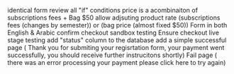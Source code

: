 identical form
review all "if" conditions
price is a acombinaiton of subscriptions fees + Bag $50
allow adjsuting product rate (subscriptions fees (changes by semester)) or (bag price (almost fixed $50))
Form in both English & Arabic
confirm checkout sandbox testing
Ensure checkout live stage testing
add "status" column to the database 
add a simple successful page  ( Thank you for submiting your regisrtation form, your payment went successfully, you should receive further instrucitons shortly) 
Fail page ( there was an error processing your payment please click here to try again)
